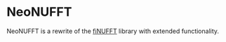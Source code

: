 # NeoNUFFT

NeoNUFFT is a rewrite of the [fiNUFFT](https://github.com/flatironinstitute/finufft) library with extended functionality.
